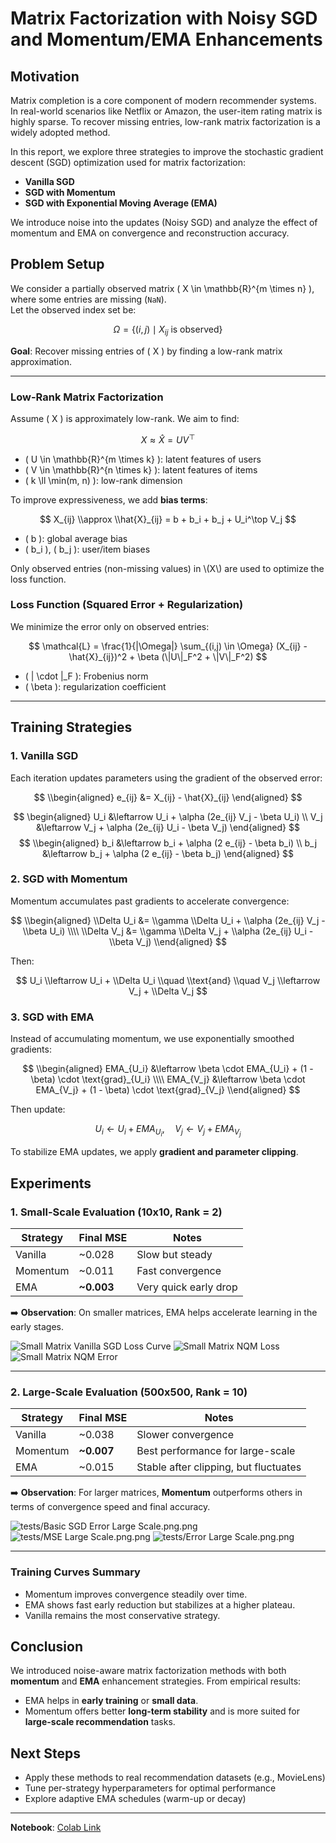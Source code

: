 # Matrix Factorization with Noisy SGD and Momentum/EMA Enhancements

## Motivation

Matrix completion is a core component of modern recommender systems. In real-world scenarios like Netflix or Amazon, the user-item rating matrix is highly sparse. To recover missing entries, low-rank matrix factorization is a widely adopted method.

In this report, we explore three strategies to improve the stochastic gradient descent (SGD) optimization used for matrix factorization:

- **Vanilla SGD**
- **SGD with Momentum**
- **SGD with Exponential Moving Average (EMA)**

We introduce noise into the updates (Noisy SGD) and analyze the effect of momentum and EMA on convergence and reconstruction accuracy.

## Problem Setup


We consider a partially observed matrix \( X \in \mathbb{R}^{m \times n} \), where some entries are missing (`NaN`).  
Let the observed index set be:

$$
\Omega = \{(i, j) \mid X_{ij} \text{ is observed}\}
$$

**Goal**: Recover missing entries of \( X \) by finding a low-rank matrix approximation.

---
 ### Low-Rank Matrix Factorization

Assume \( X \) is approximately low-rank. We aim to find:

$$
X \approx \hat{X} = U V^\top
$$

- \( U \in \mathbb{R}^{m \times k} \): latent features of users  
- \( V \in \mathbb{R}^{n \times k} \): latent features of items  
- \( k \ll \min(m, n) \): low-rank dimension

To improve expressiveness, we add **bias terms**:

$$
X_{ij} \\approx \\hat{X}_{ij} = b + b_i + b_j + U_i^\top V_j
$$

- \( b \): global average bias  
- \( b_i \), \( b_j \): user/item biases

Only observed entries (non-missing values) in \\(X\\) are used to optimize the loss function.

### Loss Function (Squared Error + Regularization)

We minimize the error only on observed entries:

$$
\mathcal{L} = \frac{1}{|\Omega|} \sum_{(i,j) \in \Omega} (X_{ij} - \hat{X}_{ij})^2 + \beta (\|U\|_F^2 + \|V\|_F^2)
$$

- \( \| \cdot \|_F \): Frobenius norm  
- \( \beta \): regularization coefficient

---

## Training Strategies

### 1. Vanilla SGD

Each iteration updates parameters using the gradient of the observed error:

$$
\\begin{aligned}
e_{ij} &= X_{ij} - \hat{X}_{ij} 
\end{aligned}
$$

$$
\begin{aligned}
U_i &\leftarrow U_i + \alpha (2e_{ij} V_j - \beta U_i) \\
V_j &\leftarrow V_j + \alpha (2e_{ij} U_i - \beta V_j)
\end{aligned}
$$
$$
\\begin{aligned}
b_i &\leftarrow b_i + \alpha (2 e_{ij} - \beta b_i) \\
b_j &\leftarrow b_j + \alpha (2 e_{ij} - \beta b_j)
\end{aligned}
$$

### 2. SGD with Momentum

Momentum accumulates past gradients to accelerate convergence:

$$
\\begin{aligned}
\\Delta U_i &= \\gamma \\Delta U_i + \\alpha (2e_{ij} V_j - \\beta U_i) \\\\
\\Delta V_j &= \\gamma \\Delta V_j + \\alpha (2e_{ij} U_i - \\beta V_j)
\\end{aligned}
$$

Then:

$$
U_i \\leftarrow U_i + \\Delta U_i \\quad \\text{and} \\quad V_j \\leftarrow V_j + \\Delta V_j
$$

### 3. SGD with EMA

Instead of accumulating momentum, we use exponentially smoothed gradients:

$$
\\begin{aligned}
EMA_{U_i} &\leftarrow \beta \cdot EMA_{U_i} + (1 - \beta) \cdot \text{grad}_{U_i} \\\\
EMA_{V_j} &\leftarrow \beta \cdot EMA_{V_j} + (1 - \beta) \cdot \text{grad}_{V_j}
\\end{aligned}
$$

Then update:

$$
U_i \leftarrow U_i + EMA_{U_i}, \quad V_j \leftarrow V_j + EMA_{V_j}
$$

To stabilize EMA updates, we apply **gradient and parameter clipping**.

## Experiments

### 1. Small-Scale Evaluation (10x10, Rank = 2)

| Strategy | Final MSE   | Notes                 |
| -------- | ----------- | --------------------- |
| Vanilla  | ~0.028      | Slow but steady       |
| Momentum | ~0.011      | Fast convergence      |
| EMA      | **~0.003**  | Very quick early drop |

➡️ **Observation**: On smaller matrices, EMA helps accelerate learning in the early stages.

![Small Matrix Vanilla SGD Loss Curve](https://github.com/Lexaun-chen/STAT-4830-Group-Project/blob/main/tests/Basic%20SGD%20Error%20Small%20Scale.png.png?raw=true)
![Small Matrix NQM Loss](https://github.com/Lexaun-chen/STAT-4830-Group-Project/blob/main/tests/MSE%20Small%20Scale.png.png?raw=true)
![Small Matrix NQM Error](https://github.com/Lexaun-chen/STAT-4830-Group-Project/blob/main/tests/Error%20Small%20Scale.png.png?raw=true)

---

### 2. Large-Scale Evaluation (500x500, Rank = 10)

| Strategy | Final MSE   | Notes                                 |
| -------- | ----------- | ------------------------------------- |
| Vanilla  | ~0.038      | Slower convergence                    |
| Momentum | **~0.007**  | Best performance for large-scale      |
| EMA      | ~0.015      | Stable after clipping, but fluctuates |

➡️ **Observation**: For larger matrices, **Momentum** outperforms others in terms of convergence speed and final accuracy.

![tests/Basic SGD Error Large Scale.png.png](https://github.com/Lexaun-chen/STAT-4830-Group-Project/blob/main/tests/Basic%20SGD%20Error%20Large%20Scale.png.png?raw=true)
![tests/MSE Large Scale.png.png](https://github.com/Lexaun-chen/STAT-4830-Group-Project/blob/main/tests/MSE%20Large%20Scale.png.png?raw=true)
![tests/Error Large Scale.png.png](https://github.com/Lexaun-chen/STAT-4830-Group-Project/blob/main/tests/Error%20Large%20Scale.png.png?raw=true)

---

### Training Curves Summary

- Momentum improves convergence steadily over time.
- EMA shows fast early reduction but stabilizes at a higher plateau.
- Vanilla remains the most conservative strategy.

## Conclusion

We introduced noise-aware matrix factorization methods with both **momentum** and **EMA** enhancement strategies. From empirical results:

- EMA helps in **early training** or **small data**.
- Momentum offers better **long-term stability** and is more suited for **large-scale recommendation** tasks.

## Next Steps

- Apply these methods to real recommendation datasets (e.g., MovieLens)
- Tune per-strategy hyperparameters for optimal performance
- Explore adaptive EMA schedules (warm-up or decay)

---

**Notebook**: [Colab Link](https://colab.research.google.com/drive/1AZWJ9Za3fyonyTNOJA_B9gg6jDu9Bi81)

